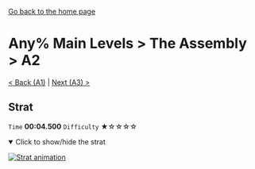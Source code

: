 [Go back to the home page](https://github.com/Doublevil/scbspeedrun)

# Any% Main Levels > The Assembly > A2

[< Back (A1)](https://github.com/Doublevil/scbspeedrun/blob/main/levels/any_ml/A/A1.md) | [Next (A3) >](https://github.com/Doublevil/scbspeedrun/blob/main/levels/any_ml/A/A3.md)

## Strat

`Time` **00:04.500** `Difficulty` ★☆☆☆☆
<details open>
  <summary>Click to show/hide the strat</summary>

  [![Strat animation](https://github.com/Doublevil/scbspeedrun/blob/main/media/levels/A/A2_Strat.webp)](https://github.com/Doublevil/scbspeedrun/blob/main/media/levels/A/A2_Strat.mp4?raw=true)
</details>
